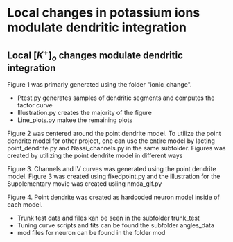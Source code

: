 # Local changes in potassium ions modulate dendritic integration
## Local $[K^+]_o$ changes modulate dendritic integration

Figure 1 was primarly generated using the folder "ionic_change". 
* Ptest.py generates samples of dendritic segments and computes the factor curve
* Illustration.py creates the majority of the figure
* Line_plots.py makee the remaining plots

Figure 2 was centered around the point dendrite model. To utilize the point dendrite model for other project,
one can use the entire model by lacting point_dendrite.py and Nassi_channels.py in the same subfolder. 
Figures was created by utilizing the point dendrite model in different ways

Figure 3. Channels and IV curves was generated using the point dendrite model. 
Figure 3 was created using fixedpoint.py and the illustration for the Supplementary movie was created usiing nmda_gif.py

Figure 4. Point dendrite was created as hardcoded neuron model inside of each model. 
* Trunk test data and files kan be seen in the subfolder trunk_test
* Tuning curve scripts and fits can be found the subfolder angles_data
* mod files for neuron can be found in the folder mod

